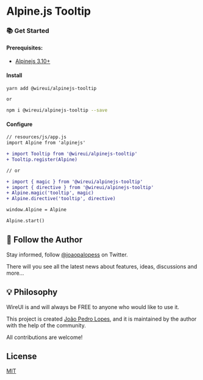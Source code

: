 # Alpine.js Tooltip

### 📚 Get Started
#### Prerequisites:
* [Alpinejs 3.10+](https://alpinejs.dev)

#### Install
```bash
yarn add @wireui/alpinejs-tooltip

or

npm i @wireui/alpinejs-tooltip --save
```

#### Configure
```diff
// resources/js/app.js
import Alpine from 'alpinejs'

+ import Tooltip from '@wireui/alpinejs-tooltip'
+ Tooltip.register(Alpine)

// or

+ import { magic } from '@wireui/alpinejs-tooltip'
+ import { directive } from '@wireui/alpinejs-tooltip'
+ Alpine.magic('tooltip', magic)
+ Alpine.directive('tooltip', directive)

window.Alpine = Alpine

Alpine.start()
```

<h2>📣 Follow the Author</h2>

Stay informed, follow [@joaopalopess] on Twitter.

There will you see all the latest news about features, ideas, discussions and more...

<h2> 💡 Philosophy</h2>

WireUI is and will always be FREE to anyone who would like to use it.

This project is created [João Pedro Lopes], and it is maintained by the author with the help of the community.

All contributions are welcome!

## License

[MIT](https://opensource.org/licenses/MIT)

[@joaopalopess]: https://twitter.com/joaopalopess
[João Pedro Lopes]: https://github.com/joaopalopes24
